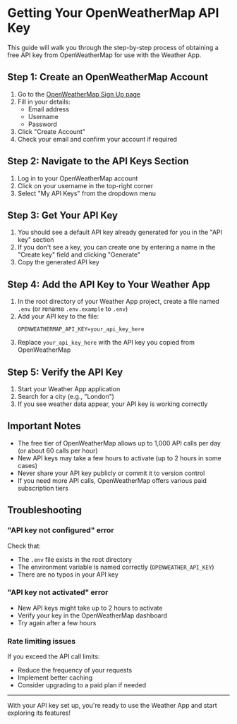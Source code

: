 # Getting Your OpenWeatherMap API Key

This guide will walk you through the step-by-step process of obtaining a free API key from OpenWeatherMap for use with the Weather App.

## Step 1: Create an OpenWeatherMap Account

1. Go to the [OpenWeatherMap Sign Up page](https://home.openweathermap.org/users/sign_up)
2. Fill in your details:
   - Email address
   - Username
   - Password
3. Click "Create Account"
4. Check your email and confirm your account if required

## Step 2: Navigate to the API Keys Section

1. Log in to your OpenWeatherMap account
2. Click on your username in the top-right corner
3. Select "My API Keys" from the dropdown menu

## Step 3: Get Your API Key

1. You should see a default API key already generated for you in the "API key" section
2. If you don't see a key, you can create one by entering a name in the "Create key" field and clicking "Generate"
3. Copy the generated API key

## Step 4: Add the API Key to Your Weather App

1. In the root directory of your Weather App project, create a file named `.env` (or rename `.env.example` to `.env`)
2. Add your API key to the file:
   ```
   OPENWEATHERMAP_API_KEY=your_api_key_here
   ```
3. Replace `your_api_key_here` with the API key you copied from OpenWeatherMap

## Step 5: Verify the API Key

1. Start your Weather App application
2. Search for a city (e.g., "London")
3. If you see weather data appear, your API key is working correctly

## Important Notes

- The free tier of OpenWeatherMap allows up to 1,000 API calls per day (or about 60 calls per hour)
- New API keys may take a few hours to activate (up to 2 hours in some cases)
- Never share your API key publicly or commit it to version control
- If you need more API calls, OpenWeatherMap offers various paid subscription tiers

## Troubleshooting

### "API key not configured" error

Check that:

- The `.env` file exists in the root directory
- The environment variable is named correctly (`OPENWEATHER_API_KEY`)
- There are no typos in your API key

### "API key not activated" error

- New API keys might take up to 2 hours to activate
- Verify your key in the OpenWeatherMap dashboard
- Try again after a few hours

### Rate limiting issues

If you exceed the API call limits:

- Reduce the frequency of your requests
- Implement better caching
- Consider upgrading to a paid plan if needed

---

With your API key set up, you're ready to use the Weather App and start exploring its features!
